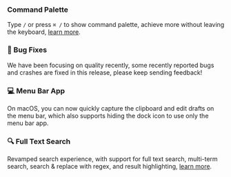 ### Command Palette

Type `/` or press `⌘ /` to show command palette, achieve more without leaving the keyboard, [learn more](https://docs.taio.app/#/editor/command-palette).

### 🐞 Bug Fixes

We have been focusing on quality recently, some recently reported bugs and crashes are fixed in this release, please keep sending feedback!

### 💻 Menu Bar App

On macOS, you can now quickly capture the clipboard and edit drafts on the menu bar, which also supports hiding the dock icon to use only the menu bar app.

### 🔍 Full Text Search

Revamped search experience, with support for full text search, multi-term search, search & replace with regex, and result highlighting, [learn more](https://docs.taio.app/#/editor/search).